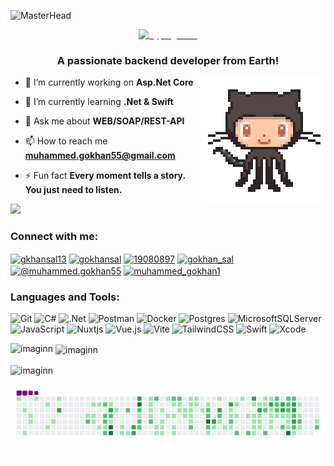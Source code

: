 ![MasterHead](http://www.chromethemer.com/download/hd-wallpapers/galaxy-space-3840x2160.jpg)

<div align="center">
 <a href="https://github.com/ImagINN">
  <img src="https://readme-typing-svg.demolab.com?font=Fira+Code&color=5d00ff&size=28&duration=3000&pause=500&center=true&vCenter=true&width=500&lines=%e2%9c%a8+Hi+%f0%9f%91%8b+I'm+Gökhan+%e2%9c%a8;%f0%9f%93%b1+I'm+a+software+developer+%f0%9f%92%bb;%e2%9c%a8+Welcome+to+my+profile+%f0%9f%91%80" alt="Typing SVG" style="color: white;" />
 </a>
</div>

<h3 align="center">A passionate backend developer from Earth!</h3>

<img src="https://github.com/ImagINN/ImagINN/blob/main/GitHub%20Mascot%20Pixel.gif" alt="Coding" width=200 height=200 align="right">

- 🔭 I’m currently working on **Asp.Net Core**

- 🌱 I’m currently learning **.Net & Swift**

- 💬 Ask me about **WEB/SOAP/REST-API**

- 📫 How to reach me **muhammed.gokhan55@gmail.com**

- ⚡ Fun fact **Every moment tells a story. You just need to listen.**

![](https://komarev.com/ghpvc/?username=ImagINN&color=blue)
<h3 align="left">Connect with me:</h3>
<p align="left">
<a href="https://twitter.com/gkhansal13" target="blank"><img align="center" src="https://raw.githubusercontent.com/rahuldkjain/github-profile-readme-generator/master/src/images/icons/Social/twitter.svg" alt="gkhansal13" height="30" width="40" /></a>
<a href="https://linkedin.com/in/gokhansal" target="blank"><img align="center" src="https://raw.githubusercontent.com/rahuldkjain/github-profile-readme-generator/master/src/images/icons/Social/linked-in-alt.svg" alt="gokhansal" height="30" width="40" /></a>
<a href="https://stackoverflow.com/users/19080897" target="blank"><img align="center" src="https://raw.githubusercontent.com/rahuldkjain/github-profile-readme-generator/master/src/images/icons/Social/stack-overflow.svg" alt="19080897" height="30" width="40" /></a>
<a href="https://instagram.com/gokhan_sal" target="blank"><img align="center" src="https://raw.githubusercontent.com/rahuldkjain/github-profile-readme-generator/master/src/images/icons/Social/instagram.svg" alt="gokhan_sal" height="30" width="40" /></a>
<a href="https://medium.com/@muhammed.gokhan55" target="blank"><img align="center" src="https://raw.githubusercontent.com/rahuldkjain/github-profile-readme-generator/master/src/images/icons/Social/medium.svg" alt="@muhammed.gokhan55" height="30" width="40" /></a>
<a href="https://www.hackerrank.com/muhammed_gokhan1" target="blank"><img align="center" src="https://raw.githubusercontent.com/rahuldkjain/github-profile-readme-generator/master/src/images/icons/Social/hackerrank.svg" alt="muhammed_gokhan1" height="30" width="40" /></a>
</p>

<h3 align="left">Languages and Tools:</h3>

![Git](https://img.shields.io/badge/git-%23F05033.svg?style=for-the-badge&logo=git&logoColor=white)
![C#](https://img.shields.io/badge/c%23-%23239120.svg?style=for-the-badge&logo=csharp&logoColor=white)
![.Net](https://img.shields.io/badge/.NET-5C2D91?style=for-the-badge&logo=.net&logoColor=white)
![Postman](https://img.shields.io/badge/Postman-FF6C37?style=for-the-badge&logo=postman&logoColor=white)
![Docker](https://img.shields.io/badge/docker-%230db7ed.svg?style=for-the-badge&logo=docker&logoColor=white)
![Postgres](https://img.shields.io/badge/postgres-%23316192.svg?style=for-the-badge&logo=postgresql&logoColor=white)
![MicrosoftSQLServer](https://img.shields.io/badge/Microsoft%20SQL%20Server-CC2927?style=for-the-badge&logo=microsoft%20sql%20server&logoColor=white)
![JavaScript](https://img.shields.io/badge/javascript-%23323330.svg?style=for-the-badge&logo=javascript&logoColor=%23F7DF1E)
![Nuxtjs](https://img.shields.io/badge/Nuxt-002E3B?style=for-the-badge&logo=nuxtdotjs&logoColor=#00DC82)
![Vue.js](https://img.shields.io/badge/vuejs-%2335495e.svg?style=for-the-badge&logo=vuedotjs&logoColor=%234FC08D)
![Vite](https://img.shields.io/badge/vite-%23646CFF.svg?style=for-the-badge&logo=vite&logoColor=white)
![TailwindCSS](https://img.shields.io/badge/tailwindcss-%2338B2AC.svg?style=for-the-badge&logo=tailwind-css&logoColor=white)
![Swift](https://img.shields.io/badge/swift-F54A2A?style=for-the-badge&logo=swift&logoColor=white)
![Xcode](https://img.shields.io/badge/Xcode-007ACC?style=for-the-badge&logo=Xcode&logoColor=white)

<p><img align="left" src="https://github-readme-stats.vercel.app/api/top-langs?username=imaginn&show_icons=true&locale=en&layout=compact" alt="imaginn" /></p>

<p>&nbsp;<img align="center" src="https://github-readme-stats.vercel.app/api?username=imaginn&show_icons=true&locale=en" alt="imaginn" /></p>

<p><img align="center" src="https://github-readme-streak-stats.herokuapp.com/?user=imaginn&" alt="imaginn" /></p>

![preview](https://raw.githubusercontent.com/Platane/snk/output/github-contribution-grid-snake.gif)
